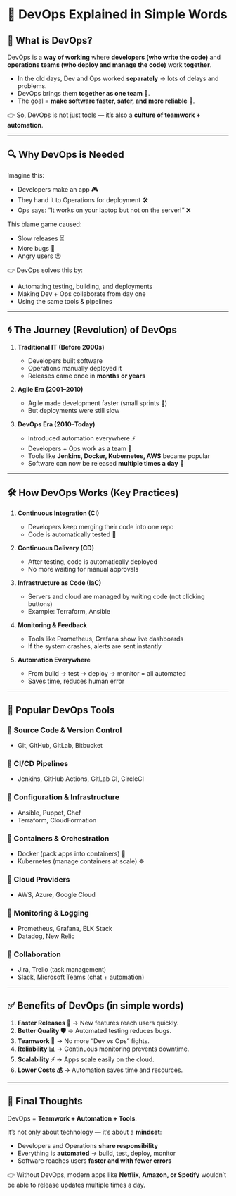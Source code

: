 # 🚀 DevOps Explained in Simple Words

## 🐧 What is DevOps?

DevOps is a **way of working** where **developers (who write the code)** and **operations teams (who deploy and manage the code)** work **together**.

* In the old days, Dev and Ops worked **separately** → lots of delays and problems.
* DevOps brings them **together as one team** 🤝.
* The goal = **make software faster, safer, and more reliable** 🚀.

👉 So, DevOps is not just tools — it’s also a **culture of teamwork + automation**.

---

## 🔍 Why DevOps is Needed

Imagine this:

* Developers make an app 🎮
* They hand it to Operations for deployment 🛠️
* Ops says: “It works on your laptop but not on the server!” ❌

This blame game caused:

* Slow releases ⏳
* More bugs 🐛
* Angry users 😡

👉 DevOps solves this by:

* Automating testing, building, and deployments
* Making Dev + Ops collaborate from day one
* Using the same tools & pipelines

---

## 🌀 The Journey (Revolution) of DevOps

1. **Traditional IT (Before 2000s)**

   * Developers built software
   * Operations manually deployed it
   * Releases came once in **months or years**

2. **Agile Era (2001–2010)**

   * Agile made development faster (small sprints 🏃)
   * But deployments were still slow

3. **DevOps Era (2010–Today)**

   * Introduced automation everywhere ⚡
   * Developers + Ops work as a team 👥
   * Tools like **Jenkins, Docker, Kubernetes, AWS** became popular
   * Software can now be released **multiple times a day** 🚀

---

## 🛠️ How DevOps Works (Key Practices)

1. **Continuous Integration (CI)**

   * Developers keep merging their code into one repo
   * Code is automatically tested 🧪

2. **Continuous Delivery (CD)**

   * After testing, code is automatically deployed
   * No more waiting for manual approvals

3. **Infrastructure as Code (IaC)**

   * Servers and cloud are managed by writing code (not clicking buttons)
   * Example: Terraform, Ansible

4. **Monitoring & Feedback**

   * Tools like Prometheus, Grafana show live dashboards
   * If the system crashes, alerts are sent instantly

5. **Automation Everywhere**

   * From build → test → deploy → monitor = all automated
   * Saves time, reduces human error

---

## 🧰 Popular DevOps Tools

### 🔹 Source Code & Version Control

* Git, GitHub, GitLab, Bitbucket

### 🔹 CI/CD Pipelines

* Jenkins, GitHub Actions, GitLab CI, CircleCI

### 🔹 Configuration & Infrastructure

* Ansible, Puppet, Chef
* Terraform, CloudFormation

### 🔹 Containers & Orchestration

* Docker (pack apps into containers) 🐳
* Kubernetes (manage containers at scale) ☸️

### 🔹 Cloud Providers

* AWS, Azure, Google Cloud

### 🔹 Monitoring & Logging

* Prometheus, Grafana, ELK Stack
* Datadog, New Relic

### 🔹 Collaboration

* Jira, Trello (task management)
* Slack, Microsoft Teams (chat + automation)

---

## ✅ Benefits of DevOps (in simple words)

1. **Faster Releases 🚀** → New features reach users quickly.
2. **Better Quality 🛡️** → Automated testing reduces bugs.
3. **Teamwork 🤝** → No more “Dev vs Ops” fights.
4. **Reliability 📊** → Continuous monitoring prevents downtime.
5. **Scalability ⚡** → Apps scale easily on the cloud.
6. **Lower Costs 💰** → Automation saves time and resources.

---

## 🎯 Final Thoughts

DevOps = **Teamwork + Automation + Tools**.

It’s not only about technology — it’s about a **mindset**:

* Developers and Operations **share responsibility**
* Everything is **automated** → build, test, deploy, monitor
* Software reaches users **faster and with fewer errors**

👉 Without DevOps, modern apps like **Netflix, Amazon, or Spotify** wouldn’t be able to release updates multiple times a day.


